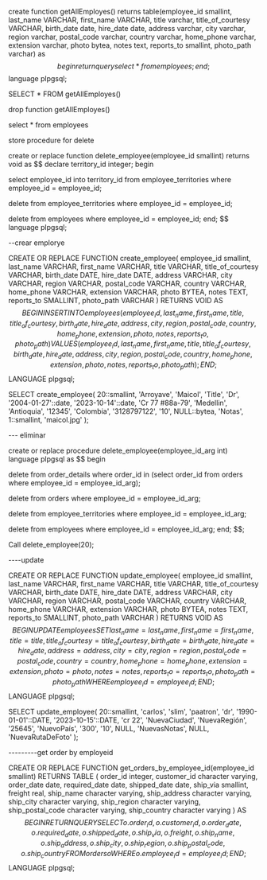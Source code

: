 create function getAllEmployes()
returns table(employee_id smallint, last_name VARCHAR, first_name VARCHAR, title varchar, title_of_courtesy VARCHAR, birth_date date, hire_date date, address varchar, city varchar, region varchar, postal_code varchar, country varchar, home_phone varchar, extension varchar, photo bytea, notes text, reports_to smallint, photo_path varchar)
as $$
begin
  return query select * from employees;
end;
$$ language plpgsql;


SELECT * FROM getAllEmployes()

drop function  getAllEmployes()




select * from employees

store procedure for delete 



create or replace function delete_employee(employee_id smallint)
returns void as $$
declare
  territory_id integer;
begin

  select employee_id into territory_id
  from employee_territories
  where employee_id = employee_id;
  

  delete from employee_territories
  where employee_id = employee_id;
  

  delete from employees
  where employee_id = employee_id;
end;
$$ language plpgsql;



--crear emplorye





CREATE OR REPLACE FUNCTION create_employee(
  employee_id smallint,
  last_name VARCHAR,
  first_name VARCHAR,
  title VARCHAR,
  title_of_courtesy VARCHAR,
  birth_date DATE,
  hire_date DATE,
  address VARCHAR,
  city VARCHAR,
  region VARCHAR,
  postal_code VARCHAR,
  country VARCHAR,
  home_phone VARCHAR,
  extension VARCHAR,
  photo BYTEA,
  notes TEXT,
  reports_to SMALLINT,
  photo_path VARCHAR
)
RETURNS VOID AS $$
BEGIN
  INSERT INTO employees (
    employee_id,
    last_name,
    first_name,
    title,
    title_of_courtesy,
    birth_date,
    hire_date,
    address,
    city,
    region,
    postal_code,
    country,
    home_phone,
    extension,
    photo,
    notes,
    reports_to,
    photo_path
  ) VALUES (
    employee_id,
    last_name,
    first_name,
    title,
    title_of_courtesy,
    birth_date,
    hire_date,
    address,
    city,
    region,
    postal_code,
    country,
    home_phone,
    extension,
    photo,
    notes,
    reports_to,
    photo_path
  );
END;
$$ LANGUAGE plpgsql;


SELECT create_employee(
  20::smallint,
  'Arroyave',
  'Maicol',
  'Title',
  'Dr',
  '2004-01-27'::date,
  '2023-10-14'::date,
  'Cr 77 #88a-79',
  'Medellin',
  'Antioquia',
  '12345',
  'Colombia',
  '3128797122',
  '10',
  NULL::bytea,
  'Notas',
  1::smallint, 
  'maicol.jpg'
);



--- eliminar


create or replace procedure delete_employee(employee_id_arg int)
language plpgsql
as $$
begin

delete from order_details where order_id in (select order_id from orders where employee_id = employee_id_arg);
  
delete from orders where employee_id = employee_id_arg;
  
delete from employee_territories where employee_id = employee_id_arg;
  
delete from employees where employee_id = employee_id_arg;
end;
$$;

Call delete_employee(20);



----update


CREATE OR REPLACE FUNCTION update_employee(
  employee_id smallint,
  last_name VARCHAR,
  first_name VARCHAR,
  title VARCHAR,
  title_of_courtesy VARCHAR,
  birth_date DATE,
  hire_date DATE,
  address VARCHAR,
  city VARCHAR,
  region VARCHAR,
  postal_code VARCHAR,
  country VARCHAR,
  home_phone VARCHAR,
  extension VARCHAR,
  photo BYTEA,
  notes TEXT,
  reports_to SMALLINT,
  photo_path VARCHAR
)
RETURNS VOID AS $$
BEGIN
  UPDATE employees
  SET
    last_name = last_name,
    first_name = first_name,
    title = title,
    title_of_courtesy = title_of_courtesy,
    birth_date = birth_date,
    hire_date = hire_date,
    address = address,
    city = city,
    region = region,
    postal_code = postal_code,
    country = country,
    home_phone = home_phone,
    extension = extension,
    photo = photo,
    notes = notes,
    reports_to = reports_to,
    photo_path = photo_path
  WHERE employee_id = employee_id;
END;
$$ LANGUAGE plpgsql;




SELECT update_employee(
  20::smallint, 
  'carlos', 
  'slim', 
  'paatron', 
  'dr', 
  '1990-01-01'::DATE,
  '2023-10-15'::DATE, 
  'cr 22',
  'NuevaCiudad', 
  'NuevaRegión',
  '25645', 
  'NuevoPaís', 
  '300', 
  '10', 
  NULL, 
  'NuevasNotas', 
  NULL, 
  'NuevaRutaDeFoto' 
);


---------get order by employeid

CREATE OR REPLACE FUNCTION get_orders_by_employee_id(employee_id smallint)
RETURNS TABLE (
    order_id integer,
    customer_id character varying,
    order_date date,
    required_date date,
    shipped_date date,
    ship_via smallint,
    freight real,
    ship_name character varying,
    ship_address character varying,
    ship_city character varying,
    ship_region character varying,
    ship_postal_code character varying,
    ship_country character varying
)
AS $$
BEGIN
    RETURN QUERY
    SELECT
        o.order_id,
        o.customer_id,
        o.order_date,
        o.required_date,
        o.shipped_date,
        o.ship_via,
        o.freight,
        o.ship_name,
        o.ship_address,
        o.ship_city,
        o.ship_region,
        o.ship_postal_code,
        o.ship_country
    FROM
        orders o
    WHERE
        o.employee_id = employee_id;
END;
$$ LANGUAGE plpgsql;

